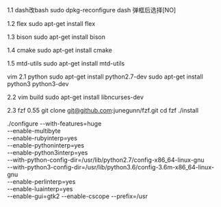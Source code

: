 1.1 dash改bash
sudo dpkg-reconfigure dash   弹框后选择[NO]

1.2 flex
sudo apt-get install flex

1.3 bison
sudo apt-get install bison

1.4 cmake 
sudo apt-get install cmake

1.5 mtd-utils
sudo apt-get install mtd-utils


vim
2.1 python
sudo apt-get install python2.7-dev
sudo apt-get install python3 python3-dev

2.2 vim build
sudo apt-get install libncurses-dev

2.3 fzf 0.55
git clone git@github.com:junegunn/fzf.git
cd fzf 
./install





./configure --with-features=huge \
--enable-multibyte \
--enable-rubyinterp=yes \
--enable-pythoninterp=yes \
--enable-python3interp=yes \
--with-python-config-dir=/usr/lib/python2.7/config-x86_64-linux-gnu \
--with-python3-config-dir=/usr/lib/python3.6/config-3.6m-x86_64-linux-gnu \
--enable-perlinterp=yes \
--enable-luainterp=yes \
--enable-gui=gtk2 --enable-cscope --prefix=/usr
